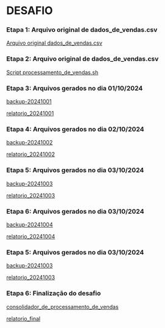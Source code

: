 # DESAFIO

### Etapa 1: Arquivo original de dados_de_vendas.csv

<a href = "Ecommerce/dados_de_vendas.csv">Arquivo original dados_de_vendas.csv</a>

### Etapa 2: Arquivo original de dados_de_vendas.csv

<a href = "Ecommerce/processamento_de_vendas.sh">Script processamento_de_vendas.sh</a>

### Etapa 3: Arquivos gerados no dia 01/10/2024

<a href = "Ecommerce/Vendas/Backup/backup-20241001.zip">backup-20241001</a>

<a href = "Ecommerce/Vendas/Backup/relatorio_20241001.txt">relatorio_20241001</a>

### Etapa 4: Arquivos gerados no dia 02/10/2024

<a href = "Ecommerce/Vendas/Backup/">backup-20241002</a>

<a href = "Ecommerce/Vendas/Backup/relatorio_20241001.txt">relatorio_20241002</a>

### Etapa 5: Arquivos gerados no dia 03/10/2024

<a href = "Ecommerce/Vendas/Backup/">backup-20241003</a>

<a href = "Ecommerce/Vendas/Backup/relatorio_20241001.txt">relatorio_20241003</a>

### Etapa 6: Arquivos gerados no dia 03/10/2024

<a href = "Ecommerce/Vendas/Backup/">backup-20241004</a>

<a href = "Ecommerce/Vendas/Backup/relatorio_20241001.txt">relatorio_20241004</a>

### Etapa 5: Arquivos gerados no dia 03/10/2024

<a href = "Ecommerce/Vendas/Backup/">backup-20241003</a>

<a href = "Ecommerce/Vendas/Backup/relatorio_20241001.txt">relatorio_20241003</a>

### Etapa 6: Finalização do desafio

<a href = "Ecommerce/consolidador_de_processamento_de_vendas.sh">consolidador_de_processamento_de_vendas</a>

<a href = "Ecommerce/Vendas/Backup/relatorio_final.txt">relatorio_final</a>


